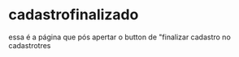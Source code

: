 # cadastrofinalizado
essa é a página que pós apertar o button de "finalizar cadastro no cadastrotres
